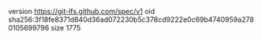 version https://git-lfs.github.com/spec/v1
oid sha256:3f18fe8371d840d36ad072230b5c378cd9222e0c69b4740959a2780105699796
size 1775
